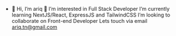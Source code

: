 - 👋 Hi, I’m ariq 👋
I’m interested in Full Stack Developer 
I’m currently learning NextJS/React, ExpressJS and TailwindCSS
I’m looking to collaborate on Front-end Developer
Lets touch via email ariq.tn@gmail.com

<!---
ariqtb/ariqtb is a ✨ special ✨ repository because its `README.md` (this file) appears on your GitHub profile.
You can click the Preview link to take a look at your changes.
--->
